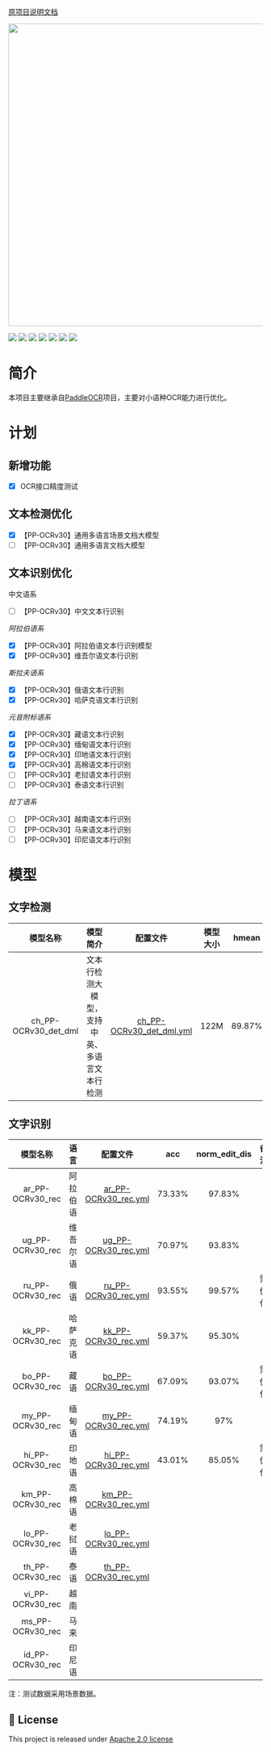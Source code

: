   [原项目说明文档](README_ch.md)

<p align="center">
 <img src="./doc/PaddleOCR_log.png" align="middle" width = "600"/>
<p align="center">
<p align="left">
    <a href="./LICENSE"><img src="https://img.shields.io/badge/license-Apache%202-dfd.svg"></a>
    <a href="https://github.com/PaddlePaddle/PaddleOCR/releases"><img src="https://img.shields.io/github/v/release/PaddlePaddle/PaddleOCR?color=ffa"></a>
    <a href=""><img src="https://img.shields.io/badge/python-3.7+-aff.svg"></a>
    <a href=""><img src="https://img.shields.io/badge/os-linux%2C%20win%2C%20mac-pink.svg"></a>
    <a href=""><img src="https://img.shields.io/pypi/format/PaddleOCR?color=c77"></a>
    <a href="https://pypi.org/project/PaddleOCR/"><img src="https://img.shields.io/pypi/dm/PaddleOCR?color=9cf"></a>
    <a href="https://github.com/PaddlePaddle/PaddleOCR/stargazers"><img src="https://img.shields.io/github/stars/PaddlePaddle/PaddleOCR?color=ccf"></a>
</p>

# 简介

本项目主要继承自[PaddleOCR](https://github.com/PaddlePaddle/PaddleOCR)项目，主要对小语种OCR能力进行优化。

# 计划

## 新增功能

- [x] OCR接口精度测试

## 文本检测优化

- [x] 【PP-OCRv30】通用多语言场景文档大模型
- [ ] 【PP-OCRv30】通用多语言文档大模型

## 文本识别优化

中文语系

- [ ] 【PP-OCRv30】中文文本行识别

*阿拉伯语系*

- [x] 【PP-OCRv30】阿拉伯语文本行识别模型
- [x] 【PP-OCRv30】维吾尔语文本行识别

*斯拉夫语系*

- [x] 【PP-OCRv30】俄语文本行识别
- [x] 【PP-OCRv30】哈萨克语文本行识别

*元音附标语系*

- [x] 【PP-OCRv30】藏语文本行识别
- [x] 【PP-OCRv30】缅甸语文本行识别
- [x] 【PP-OCRv30】印地语文本行识别
- [x] 【PP-OCRv30】高棉语文本行识别
- [ ] 【PP-OCRv30】老挝语文本行识别
- [ ] 【PP-OCRv30】泰语文本行识别

*拉丁语系*

- [ ] 【PP-OCRv30】越南语文本行识别
- [ ] 【PP-OCRv30】马来语文本行识别
- [ ] 【PP-OCRv30】印尼语文本行识别

# 模型

## **文字检测**

|       模型名称       |                   模型简介                   |                           配置文件                           | 模型大小 | hmean  |
| :------------------: | :------------------------------------------: | :----------------------------------------------------------: | :------: | ------ |
| ch_PP-OCRv30_det_dml | 文本行检测大模型，支持中英、多语言文本行检测 | [ch_PP-OCRv30_det_dml.yml](./configs/det/ch_PP-OCRv30/ch_PP-OCRv30_det_dml.yml) |   122M   | 89.87% |

## 文字识别

|     模型名称     |   语言   |                           配置文件                           |  acc   | norm_edit_dis | 备注   |
| :--------------: | :------: | :----------------------------------------------------------: | :----: | :-----------: | ------ |
| ar_PP-OCRv30_rec | 阿拉伯语 | [ar_PP-OCRv30_rec.yml](./configs/rec/PP-OCRv30/ar_PP-OCRv30_rec.yml) | 73.33% |    97.83%     |        |
| ug_PP-OCRv30_rec | 维吾尔语 | [ug_PP-OCRv30_rec.yml](./configs/rec/PP-OCRv30/ug_PP-OCRv30_rec.yml) | 70.97% |    93.83%     |        |
| ru_PP-OCRv30_rec |   俄语   | [ru_PP-OCRv30_rec.yml](./configs/rec/PP-OCRv30/ru_PP-OCRv30_rec.yml) | 93.55% |    99.57%     | 需优化 |
| kk_PP-OCRv30_rec | 哈萨克语 | [kk_PP-OCRv30_rec.yml](./configs/rec/PP-OCRv30/kk_PP-OCRv30_rec.yml) | 59.37% |    95.30%     |        |
| bo_PP-OCRv30_rec |   藏语   | [bo_PP-OCRv30_rec.yml](./configs/rec/PP-OCRv30/bo_PP-OCRv30_rec.yml) | 67.09% |    93.07%     | 需优化 |
| my_PP-OCRv30_rec |  缅甸语  | [my_PP-OCRv30_rec.yml](./configs/rec/PP-OCRv30/my_PP-OCRv30_rec.yml) | 74.19% |      97%      |        |
| hi_PP-OCRv30_rec |  印地语  | [hi_PP-OCRv30_rec.yml](./configs/rec/PP-OCRv30/hi_PP-OCRv30_rec.yml) | 43.01% |    85.05%     | 需优化 |
| km_PP-OCRv30_rec |  高棉语  | [km_PP-OCRv30_rec.yml](./configs/rec/PP-OCRv30/km_PP-OCRv30_rec.yml) |        |               |        |
| lo_PP-OCRv30_rec |  老挝语  | [lo_PP-OCRv30_rec.yml](./configs/rec/PP-OCRv30/lo_PP-OCRv30_rec.yml) |        |               |        |
| th_PP-OCRv30_rec |   泰语   | [th_PP-OCRv30_rec.yml](./configs/rec/PP-OCRv30/th_PP-OCRv30_rec.yml) |        |               |        |
| vi_PP-OCRv30_rec |   越南   |                                                              |        |               |        |
| ms_PP-OCRv30_rec |   马来   |                                                              |        |               |        |
| id_PP-OCRv30_rec |  印尼语  |                                                              |        |               |        |

注：测试数据采用场景数据。

## 📄 License

This project is released under <a href="https://github.com/PaddlePaddle/PaddleOCR/blob/master/LICENSE">Apache 2.0 license</a>
